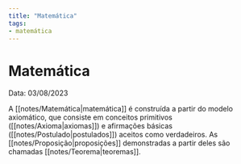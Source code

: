 ```yaml
---
title: "Matemática"
tags:
- matemática
---
```

# Matemática

Data: 03/08/2023

A [[notes/Matemática|matemática]] é construída a partir do modelo axiomático, que consiste em conceitos primitivos ([[notes/Axioma|axiomas]]) e afirmações básicas ([[notes/Postulado|postulados]]) aceitos como verdadeiros. As [[notes/Proposição|proposições]] demonstradas a partir deles são chamadas [[notes/Teorema|teoremas]].